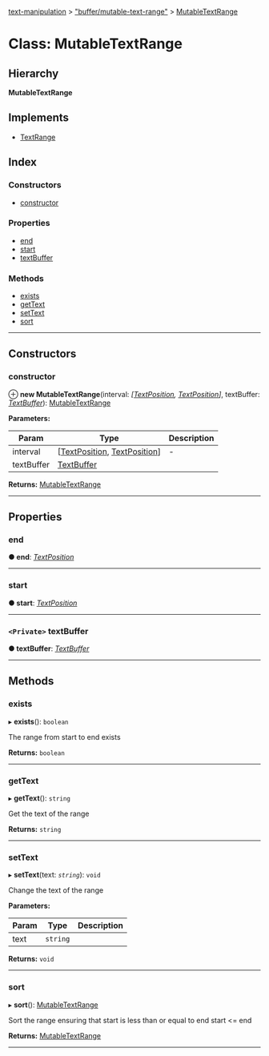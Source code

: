 [text-manipulation](../README.md) > ["buffer/mutable-text-range"](../modules/_buffer_mutable_text_range_.md) > [MutableTextRange](../classes/_buffer_mutable_text_range_.mutabletextrange.md)

# Class: MutableTextRange

## Hierarchy

**MutableTextRange**

## Implements

- [TextRange](../interfaces/_buffer_text_range_.textrange.md)

## Index

### Constructors

- [constructor](_buffer_mutable_text_range_.mutabletextrange.md#constructor)

### Properties

- [end](_buffer_mutable_text_range_.mutabletextrange.md#end)
- [start](_buffer_mutable_text_range_.mutabletextrange.md#start)
- [textBuffer](_buffer_mutable_text_range_.mutabletextrange.md#textbuffer)

### Methods

- [exists](_buffer_mutable_text_range_.mutabletextrange.md#exists)
- [getText](_buffer_mutable_text_range_.mutabletextrange.md#gettext)
- [setText](_buffer_mutable_text_range_.mutabletextrange.md#settext)
- [sort](_buffer_mutable_text_range_.mutabletextrange.md#sort)

---

## Constructors

<a id="constructor"></a>

### constructor

⊕ **new MutableTextRange**(interval: _[[TextPosition](_buffer_text_position_.textposition.md), [TextPosition](_buffer_text_position_.textposition.md)]_, textBuffer: _[TextBuffer](../interfaces/_buffer_text_buffer_.textbuffer.md)_): [MutableTextRange](_buffer_mutable_text_range_.mutabletextrange.md)

**Parameters:**

| Param      | Type                                                                                                             | Description |
| ---------- | ---------------------------------------------------------------------------------------------------------------- | ----------- |
| interval   | [[TextPosition](_buffer_text_position_.textposition.md), [TextPosition](_buffer_text_position_.textposition.md)] | -           |
| textBuffer | [TextBuffer](../interfaces/_buffer_text_buffer_.textbuffer.md)                                                   |             |

**Returns:** [MutableTextRange](_buffer_mutable_text_range_.mutabletextrange.md)

---

## Properties

<a id="end"></a>

### end

**● end**: _[TextPosition](_buffer_text_position_.textposition.md)_

---

<a id="start"></a>

### start

**● start**: _[TextPosition](_buffer_text_position_.textposition.md)_

---

<a id="textbuffer"></a>

### `<Private>` textBuffer

**● textBuffer**: _[TextBuffer](../interfaces/_buffer_text_buffer_.textbuffer.md)_

---

## Methods

<a id="exists"></a>

### exists

▸ **exists**(): `boolean`

The range from start to end exists

**Returns:** `boolean`

---

<a id="gettext"></a>

### getText

▸ **getText**(): `string`

Get the text of the range

**Returns:** `string`

---

<a id="settext"></a>

### setText

▸ **setText**(text: _`string`_): `void`

Change the text of the range

**Parameters:**

| Param | Type     | Description |
| ----- | -------- | ----------- |
| text  | `string` |             |

**Returns:** `void`

---

<a id="sort"></a>

### sort

▸ **sort**(): [MutableTextRange](_buffer_mutable_text_range_.mutabletextrange.md)

Sort the range ensuring that start is less than or equal to end start <= end

**Returns:** [MutableTextRange](_buffer_mutable_text_range_.mutabletextrange.md)

---
